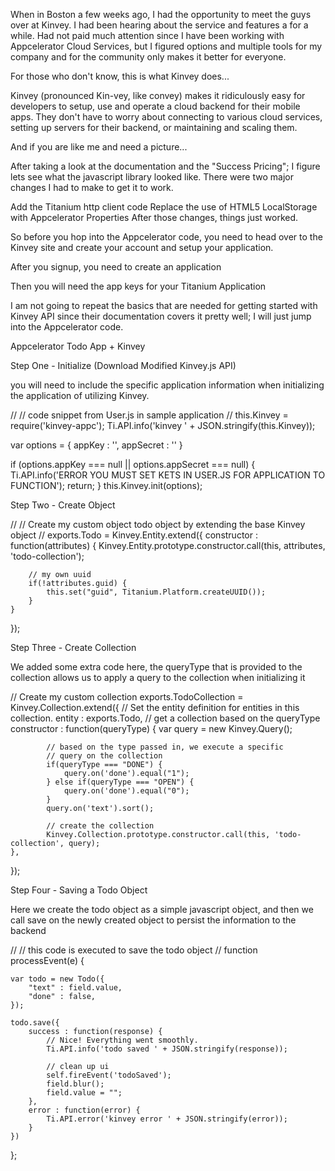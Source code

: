          

When in Boston a few weeks ago, I had the opportunity to meet the guys over at Kinvey. I had been hearing about the service and features a for a while. Had not paid much attention since I have been working with Appcelerator Cloud Services, but I figured options and multiple tools for my company and for the community only makes it better for everyone.

For those who don't know, this is what Kinvey does...

Kinvey (pronounced Kin-vey, like convey) makes it ridiculously easy for developers to setup, use and operate a cloud backend for their mobile apps. They don't have to worry about connecting to various cloud services, setting up servers for their backend, or maintaining and scaling them.

And if you are like me and need a picture...

       

After taking a look at the documentation and the "Success Pricing"; I figure lets see what the javascript library looked like. There were two major changes I had to make to get it to work.

Add the Titanium http client code
Replace the use of HTML5 LocalStorage with Appcelerator Properties
After those changes, things just worked.

So before you hop into the Appcelerator code, you need to head over to the Kinvey site and create your account and setup your application.

After you signup, you need to create an application



Then you will need the app keys for your Titanium Application



I am not going to repeat the basics that are needed for getting started with Kinvey API since their documentation covers it pretty well; I will just jump into the Appcelerator code.

Appcelerator Todo App + Kinvey

Step One - Initialize (Download Modified Kinvey.js API)

you will need to include the specific application information when initializing the application of utilizing Kinvey.



//
// code snippet from User.js in sample application
//
this.Kinvey = require('kinvey-appc');
Ti.API.info('kinvey ' + JSON.stringify(this.Kinvey));

var options = {
    appKey : '',
    appSecret : ''
}

if (options.appKey === null || options.appSecret === null) {
    Ti.API.info('ERROR YOU MUST SET KETS IN USER.JS FOR APPLICATION TO FUNCTION');
    return;
}
this.Kinvey.init(options);

Step Two - Create Object



//
// Create my custom object todo object by extending the base Kinvey object
//
exports.Todo = Kinvey.Entity.extend({
    constructor : function(attributes) {
        Kinvey.Entity.prototype.constructor.call(this, attributes, 'todo-collection');

        // my own uuid
        if(!attributes.guid) {
            this.set("guid", Titanium.Platform.createUUID());
        }
    }
});



Step Three - Create Collection

We added some extra code here, the queryType that is provided to the collection allows us to apply a query to the collection when initializing it

// Create my custom collection
exports.TodoCollection = Kinvey.Collection.extend({
    // Set the entity definition for entities in this collection.
    entity : exports.Todo,
        // get a collection based on the queryType
        constructor : function(queryType) {
            var query = new Kinvey.Query();

            // based on the type passed in, we execute a specific
            // query on the collection
            if(queryType === "DONE") {
                query.on('done').equal("1");
            } else if(queryType === "OPEN") {
                query.on('done').equal("0");
            }
            query.on('text').sort();

            // create the collection
            Kinvey.Collection.prototype.constructor.call(this, 'todo-collection', query);
    },
});

Step Four - Saving a Todo Object

Here we create the todo object as a simple javascript object, and then we call save on the newly created object to persist the information to the backend

//
// this code is executed to save the todo object
//
function processEvent(e) {

    var todo = new Todo({
        "text" : field.value,
        "done" : false,
    });

    todo.save({
        success : function(response) {
            // Nice! Everything went smoothly.
            Ti.API.info('todo saved ' + JSON.stringify(response));

            // clean up ui
            self.fireEvent('todoSaved');
            field.blur();
            field.value = "";
        },
        error : function(error) {
            Ti.API.error('kinvey error ' + JSON.stringify(error));
        }
    })

};